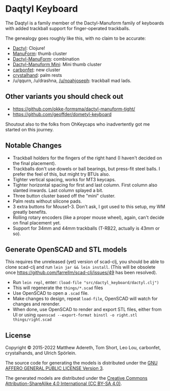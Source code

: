 # Daqtyl Keyboard

The Daqtyl is a family member of the Dactyl-Manuform family of keyboards with
added trackball support for finger-operated trackballs.

The genealogy goes roughly like this, with no claim to be accurate:

- [Dactyl](https://github.com/adereth/dactyl-keyboard): Clojure!
- [ManuForm](https://github.com/jeffgran/ManuForm): thumb cluster
- [Dactyl-ManuForm](https://github.com/tshort/dactyl-keyboard): combination
- [Dactyl-Manuform Mini](https://github.com/l4u/dactyl-manuform-mini-keyboard): Mini thumb cluster
- [carbonfet](https://github.com/carbonfet/dactyl-manuform): new cluster
- [crystalhand](https://github.com/crystalhand/dactyl-keyboard): palm rests
- /u/qqurn, /u/drashna, [/u/noahjoseph](https://github.com/noahprince22/tractyl-manuform-keyboard): trackball mad lads.

## Other variants you should check out

- https://github.com/okke-formsma/dactyl-manuform-tight/
- https://github.com/geoffder/dometyl-keyboard

Shoutout also to the folks from OhKeycaps who inadvertently got me started on this journey.

## Notable Changes

- Trackball holders for the fingers of the right hand (I haven't decided on the final placement).
- Trackballs don't use dowels or ball bearings, but press-fit steel balls. I prefer the feel of this, but might try BTUs also.
- Tighter vertical spacing, works for MT3 keycaps.
- Tighter horizontal spacing for first and last column. First column also slanted inwards. Last column splayed a bit.
- Three button cluster based off the "mini" cluster.
- Palm rests without silicone pads.
- 3 extra buttons for Mouse1-3. Don't ask, I got used to this setup, my WM greatly benefits.
- Rolling rotary encoders (like a proper mouse wheel), again, can't decide on final placement yet.
- Support for 34mm and 44mm trackballs (T-RB22, actually is 43mm or so).

## Generate OpenSCAD and STL models

This requires the unreleased (yet) version of scad-clj, you should be able to clone scad-clj and run `lein jar && lein install`.
(This will be obsolete once https://github.com/farrellm/scad-clj/issues/49 has been resolved).

* Run `lein repl`, enter: `(load-file "src/dactyl_keyboard/dactyl.clj")`
* This will regenerate the `things/*.scad` files
* Use OpenSCAD to open a `.scad` file.
* Make changes to design, repeat `load-file`, OpenSCAD will watch for changes and rerender.
* When done, use OpenSCAD to render and export STL files, either from UI or using `openscad --export-format binstl -o right.stl things/right.scad`

## License

Copyright © 2015-2022 Matthew Adereth, Tom Short, Leo Lou, carbonfet, crystalhands, and Ulrich Spörlein.

The source code for generating the models is distributed under the [GNU AFFERO GENERAL PUBLIC LICENSE Version 3](LICENSE).

The generated models are distributed under the [Creative Commons Attribution-ShareAlike 4.0 International (CC BY-SA 4.0)](LICENSE-models).
